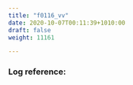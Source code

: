 ```yaml
---
title: "f0116_vv"
date: 2020-10-07T00:11:39+1010:00
draft: false
weight: 11161

---
```


### Log reference: <no value>

```
